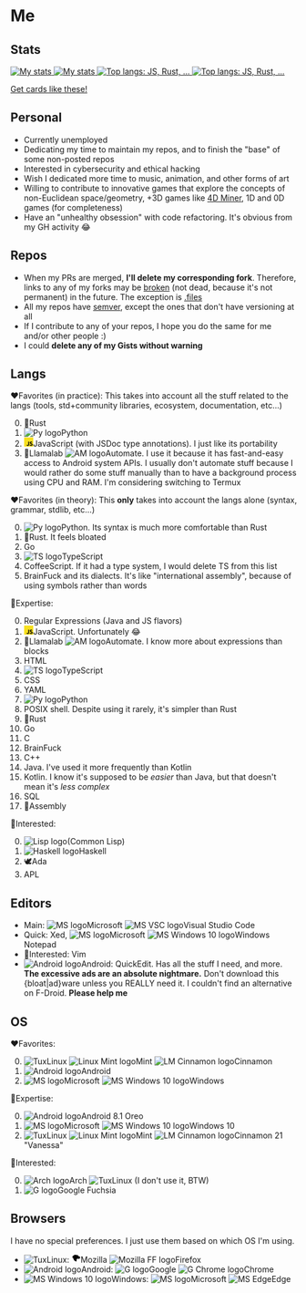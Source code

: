 # Me

## Stats

<a href=https://github.com/Rudxain#gh-light-mode-only>
	<img
		src=https://github-readme-stats.vercel.app/api?username=Rudxain&show_icons=true&hide_rank=true#gh-light-mode-only
		alt='My stats'
		loading=lazy
	>
</a>
<a href=https://github.com/Rudxain#gh-dark-mode-only>
	<img
		src=https://github-readme-stats.vercel.app/api?username=Rudxain&show_icons=true&hide_rank=true&theme=github_dark#gh-dark-mode-only
		alt='My stats'
		loading=lazy
	>
</a>

<a href=https://github.com/Rudxain#gh-light-mode-only>
	<img
		src=https://github-readme-stats.vercel.app/api/top-langs/?username=Rudxain&langs_count=3#gh-light-mode-only
		alt='Top langs: JS, Rust, ...'
		loading=lazy
	>
</a>
<a href=https://github.com/Rudxain#gh-dark-mode-only>
	<img
		src=https://github-readme-stats.vercel.app/api/top-langs/?username=Rudxain&langs_count=3&theme=github_dark#gh-dark-mode-only
		alt='Top langs: JS, Rust, ...'
		loading=lazy
	>
</a>

[Get cards like these!](https://github.com/anuraghazra/github-readme-stats)

## Personal

- Currently unemployed
- Dedicating my time to maintain my repos, and to finish the "base" of some non-posted repos
- Interested in cybersecurity and ethical hacking
- Wish I dedicated more time to music, animation, and other forms of art
- Willing to contribute to innovative games that explore the concepts of non-Euclidean space/geometry, +3D games like [4D Miner](https://mashpoe.com/4d-miner), 1D and 0D games (for completeness)
- Have an "unhealthy obsession" with code refactoring. It's obvious from my GH activity 😂

## Repos

- When my PRs are merged, **I'll delete my corresponding fork**. Therefore, links to any of my forks may be [broken](https://en.wikipedia.org/wiki/Link_rot) (not dead, because it's not permanent) in the future. The exception is [.files](https://github.com/Rudxain/dotfiles)
- All my repos have [semver](https://semver.org), except the ones that don't have versioning at all
- If I contribute to any of your repos, I hope you do the same for me and/or other people :)
- I could **delete any of my Gists without warning**

## Langs

❤Favorites (in practice):
This takes into account all the stuff related to the langs (tools, std+community libraries, ecosystem, documentation, etc...)

0. 🦀Rust
1. <img alt='Py logo' src=https://upload.wikimedia.org/wikipedia/commons/c/c3/Python-logo-notext.svg width=16em height=16em loading=lazy>Python
2. <img alt='JS logo' src=https://raw.githubusercontent.com/voodootikigod/logo.js/1544bdeed6d618a6cfe4f0650d04ab8d9cfa76d9/js.svg width=16em height=16em loading=lazy>JavaScript (with JSDoc type annotations). I just like its portability
3. 🦙Llamalab <img alt='AM logo' src=https://llamalab.com/img/automate/ic_launcher-128.png width=16em height=16em loading=lazy>Automate. I use it because it has fast-and-easy access to Android system APIs. I usually don't automate stuff because I would rather do some stuff manually than to have a background process using CPU and RAM. I'm considering switching to Termux

❤Favorites (in theory):
This **only** takes into account the langs alone (syntax, grammar, stdlib, etc...)

0. <img alt='Py logo' src=https://upload.wikimedia.org/wikipedia/commons/c/c3/Python-logo-notext.svg width=16em height=16em loading=lazy>Python. Its syntax is much more comfortable than Rust
1. 🦀Rust. It feels bloated
2. Go
3. <img alt='TS logo' src=https://raw.githubusercontent.com/microsoft/TypeScript-Website/f905e795350720b4a906b00155e95f370734f63c/packages/typescriptlang-org/static/branding/ts-logo-512.svg width=16em height=16em loading=lazy>TypeScript
4. CoffeeScript. If it had a type system, I would delete TS from this list
5. BrainFuck and its dialects. It's like "international assembly", because of using symbols rather than words

🧠Expertise:

0. Regular Expressions (Java and JS flavors)
1. <img alt='JS logo' src=https://raw.githubusercontent.com/voodootikigod/logo.js/1544bdeed6d618a6cfe4f0650d04ab8d9cfa76d9/js.svg width=16em height=16em loading=lazy>JavaScript. Unfortunately 😂
2. 🦙Llamalab <img alt='AM logo' src=https://llamalab.com/img/automate/ic_launcher-128.png width=16em height=16em loading=lazy>Automate. I know more about expressions than blocks
3. HTML
4. <img alt='TS logo' src=https://raw.githubusercontent.com/microsoft/TypeScript-Website/f905e795350720b4a906b00155e95f370734f63c/packages/typescriptlang-org/static/branding/ts-logo-512.svg width=16em height=16em loading=lazy>TypeScript
5. CSS
6. YAML
7. <img alt='Py logo' src=https://upload.wikimedia.org/wikipedia/commons/c/c3/Python-logo-notext.svg width=16em height=16em loading=lazy>Python
8. POSIX shell. Despite using it rarely, it's simpler than Rust
9. 🦀Rust
10. Go
11. C
12. BrainFuck
13. C++
14. Java. I've used it more frequently than Kotlin
15. Kotlin. I know it's supposed to be *easier* than Java, but that doesn't mean it's _less complex_
16. SQL
17. 💾Assembly

👀Interested:

0. <img alt='Lisp logo' src=https://upload.wikimedia.org/wikipedia/commons/4/48/Lisp_logo.svg width=16em height=16em loading=lazy>(Common Lisp)
1. <img alt='Haskell logo' src=https://evenmere.org/~bts/haskell-logo/logo-0.svg width=16em height=16em loading=lazy>Haskell
2. 🕊Ada
3. APL

## Editors

- Main: <img alt='MS logo' src=https://upload.wikimedia.org/wikipedia/commons/2/25/Microsoft_icon.svg width=16em height=16em loading=lazy>Microsoft <img alt='MS VSC logo' src=https://upload.wikimedia.org/wikipedia/commons/9/9a/Visual_Studio_Code_1.35_icon.svg width=16em height=16em loading=lazy>Visual Studio Code
- Quick: Xed, <img alt='MS logo' src=https://upload.wikimedia.org/wikipedia/commons/2/25/Microsoft_icon.svg width=16em height=16em loading=lazy>Microsoft <img alt='MS Windows 10 logo' src=https://upload.wikimedia.org/wikipedia/commons/4/48/Windows_logo_-_2012_%28dark_blue%29.svg width=16em height=16em loading=lazy>Windows Notepad
- 👀Interested: Vim
- <img alt='Android logo' src=https://upload.wikimedia.org/wikipedia/commons/e/e0/Android_robot_%282014-2019%29.svg width=16em height=16em loading=lazy>Android: QuickEdit. Has all the stuff I need, and more. **The excessive ads are an absolute nightmare.** Don't download this {bloat|ad}ware unless you REALLY need it. I couldn't find an alternative on F-Droid. **Please help me**

## OS

❤Favorites:

0. <img alt='Tux' src=https://upload.wikimedia.org/wikipedia/commons/3/3c/TuxFlat.svg width=16em height=16em loading=lazy>Linux <img alt='Linux Mint logo' src=https://upload.wikimedia.org/wikipedia/commons/3/3f/Linux_Mint_logo_without_wordmark.svg width=16em height=16em loading=lazy>Mint <img alt='LM Cinnamon logo' src=https://upload.wikimedia.org/wikipedia/commons/5/5a/Cinnamon-logo.svg width=16em height=16em loading=lazy>Cinnamon
1. <img alt='Android logo' src=https://upload.wikimedia.org/wikipedia/commons/e/e0/Android_robot_%282014-2019%29.svg width=16em height=16em loading=lazy>Android
2. <img alt='MS logo' src=https://upload.wikimedia.org/wikipedia/commons/2/25/Microsoft_icon.svg width=16em height=16em loading=lazy>Microsoft <img alt='MS Windows 10 logo' src=https://upload.wikimedia.org/wikipedia/commons/4/48/Windows_logo_-_2012_%28dark_blue%29.svg width=16em height=16em loading=lazy>Windows

🧠Expertise:

0. <img alt='Android logo' src=https://upload.wikimedia.org/wikipedia/commons/e/e0/Android_robot_%282014-2019%29.svg width=16em height=16em loading=lazy>Android 8.1 Oreo
1. <img alt='MS logo' src=https://upload.wikimedia.org/wikipedia/commons/2/25/Microsoft_icon.svg width=16em height=16em loading=lazy>Microsoft <img alt='MS Windows 10 logo' src=https://upload.wikimedia.org/wikipedia/commons/4/48/Windows_logo_-_2012_%28dark_blue%29.svg width=16em height=16em loading=lazy>Windows 10
2. <img alt='Tux' src=https://upload.wikimedia.org/wikipedia/commons/3/3c/TuxFlat.svg width=16em height=16em loading=lazy>Linux <img alt='Linux Mint logo' src=https://upload.wikimedia.org/wikipedia/commons/3/3f/Linux_Mint_logo_without_wordmark.svg width=16em height=16em loading=lazy>Mint <img alt='LM Cinnamon logo' src=https://upload.wikimedia.org/wikipedia/commons/5/5a/Cinnamon-logo.svg width=16em height=16em loading=lazy>Cinnamon 21 "Vanessa"

👀Interested:

0. <img alt='Arch logo' src=https://archlinux.org/logos/archlinux-icon-crystal-64.svg width=16em height=16em loading=lazy>Arch <img alt='Tux' src=https://upload.wikimedia.org/wikipedia/commons/3/3c/TuxFlat.svg width=16em height=16em loading=lazy>Linux (I don't use it, BTW)
1. <img alt='G logo' src=https://upload.wikimedia.org/wikipedia/commons/5/53/Google_%22G%22_Logo.svg width=16em height=16em loading=lazy>Google Fuchsia

## Browsers

I have no special preferences. I just use them based on which OS I'm using.

- <img alt='Tux' src=https://upload.wikimedia.org/wikipedia/commons/3/3c/TuxFlat.svg width=16em height=16em loading=lazy>Linux: <img alt='MDN Dino logo' src=https://raw.githubusercontent.com/mdn/yari/2720d1f9998be94428a822dcc06946d6a53879d0/client/src/assets/dino.svg width=16em height=16em loading=lazy>Mozilla <img alt='Mozilla FF logo' src=https://upload.wikimedia.org/wikipedia/commons/a/a0/Firefox_logo%2C_2019.svg width=16em height=16em loading=lazy>Firefox
- <img alt='Android logo' src=https://upload.wikimedia.org/wikipedia/commons/e/e0/Android_robot_%282014-2019%29.svg width=16em height=16em loading=lazy>Android: <img alt='G logo' src=https://upload.wikimedia.org/wikipedia/commons/5/53/Google_%22G%22_Logo.svg width=16em height=16em loading=lazy>Google <img alt='G Chrome logo' src=https://upload.wikimedia.org/wikipedia/commons/e/e1/Google_Chrome_icon_%28February_2022%29.svg width=16em height=16em loading=lazy>Chrome
- <img alt='MS Windows 10 logo' src=https://upload.wikimedia.org/wikipedia/commons/4/48/Windows_logo_-_2012_%28dark_blue%29.svg width=16em height=16em loading=lazy>Windows: <img alt='MS logo' src=https://upload.wikimedia.org/wikipedia/commons/2/25/Microsoft_icon.svg width=16em height=16em loading=lazy>Microsoft <img alt='MS Edge' src=https://upload.wikimedia.org/wikipedia/commons/9/98/Microsoft_Edge_logo_%282019%29.svg width=16em height=16em loading=lazy>Edge

<!-- template: <img alt='' src= width=16em height=16em loading=lazy> -->
